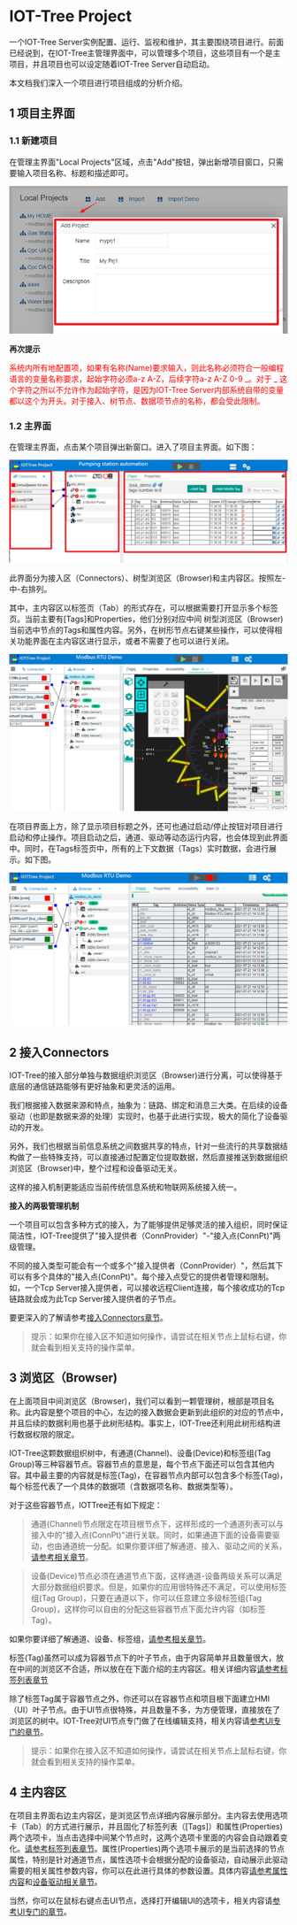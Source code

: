 IOT-Tree Project
==

一个IOT-Tree Server实例配置、运行、监视和维护，其主要围绕项目进行。前面已经说到，在IOT-Tree主管理界面中，可以管理多个项目，这些项目有一个是主项目，并且项目也可以设定随着IOT-Tree Server自动启动。

本文档我们深入一个项目进行项目组成的分析介绍。

## 1 项目主界面

### 1.1 新建项目

在管理主界面"Local Projects"区域，点击"Add"按钮，弹出新增项目窗口，只需要输入项目名称、标题和描述即可。

<img src="../img/main/m006.png" />

**再次提示**

<font color=red>
系统内所有地配置项，如果有名称(Name)要求输入，则此名称必须符合一般编程语言的变量名称要求，起始字符必须a-z A-Z，后续字符a-z A-Z 0-9 _。对于 _ 这个字符之所以不允许作为起始字符，是因为IOT-Tree Server内部系统自带的变量都以这个为开头。对于接入、树节点、数据项节点的名称，都会受此限制。
</font>

### 1.2 主界面

在管理主界面，点击某个项目弹出新窗口。进入了项目主界面。如下图：

<img src="../img/m01.png" />

此界面分为接入区（Connectors）、树型浏览区（Browser)和主内容区。按照左-中-右排列。

其中，主内容区以标签页（Tab）的形式存在，可以根据需要打开显示多个标签页。当前主要有\[Tags]和Properties，他们分别对应中间
树型浏览区（Browser)当前选中节点的Tags和属性内容。另外，在树形节点右键某些操作，可以使得相关功能界面在主内容区进行显示，或者不需要了也可以进行关闭。

<img src="../img/g_prj1.png">

在项目界面上方，除了显示项目标题之外，还可也通过启动/停止按钮对项目进行启动和停止操作。项目启动之后，通道、驱动等动态运行内容，也会体现到此界面中。同时，在Tags标签页中，所有的上下文数据（Tags）实时数据，会进行展示。如下图。

<img src="../img/g_prj2.png">

## 2 接入Connectors

IOT-Tree的接入部分单独与数据组织浏览区（Browser)进行分离，可以使得基于底层的通信链路能够有更好抽象和更灵活的运用。

我们根据接入数据来源和特点，抽象为：链路、绑定和消息三大类。在后续的设备驱动（也即是数据来源的处理）实现时，也基于此进行实现，极大的简化了设备驱动的开发。

另外，我们也根据当前信息系统之间数据共享的特点，针对一些流行的共享数据结构做了一些特殊支持，可以直接通过配置定位提取数据，然后直接推送到数据组织浏览区（Browser)中，整个过程和设备驱动无关。

这样的接入机制更能适应当前传统信息系统和物联网系统接入统一。

**接入的两极管理机制**

一个项目可以包含多种方式的接入，为了能够提供足够灵活的接入组织，同时保证简洁性，IOT-Tree提供了"接入提供者（ConnProvider）"-"接入点(ConnPt)"两级管理。

不同的接入类型可能会有一个或多个"接入提供者（ConnProvider）"，然后其下可以有多个具体的"接入点(ConnPt)"。每个接入点受它的提供者管理和限制。如，一个Tcp Server接入提供者，可以接收远程Client连接，每个接收成功的Tcp链路就会成为此Tcp Server接入提供者的子节点。

要更深入的了解请参考[接入Connectors章节][conn]。

>提示：如果你在接入区不知道如何操作，请尝试在相关节点上鼠标右键，你就会看到相关支持的操作菜单。

[conn]:../conn/index.md

## 3 浏览区（Browser)

在上面项目中间浏览区（Browser)，我们可以看到一颗管理树，根部是项目名称。此内容是整个项目的中心，左边的接入数据会更新到此组织的对应的节点中，并且后续的数据利用也基于此树形结构。事实上，IOT-Tree还利用此树形结构进行数据权限的限定。

IOT-Tree这颗数据组织树中，有通道(Channel)、设备(Device)和标签组(Tag Group)等三种容器节点。容器节点的意思是，每个节点下面还可以包含其他内容。其中最主要的内容就是标签(Tag)，在容器节点内部可以包含多个标签(Tag)，每个标签代表了一个具体的数据项（含数据项名称、数据类型等）。

对于这些容器节点，IOTTree还有如下规定：

>通道(Channel)节点限定在项目根节点下，这样形成的一个通道列表可以与接入中的"接入点(ConnPt)"进行关联。同时，如果通道下面的设备需要驱动，也由通道统一分配。如果你要详细了解通道、接入、驱动之间的关系，[请参考相关章节][ch_conn_drv]。

>设备(Device)节点必须在通道节点下面，这样通道-设备两级关系可以满足大部分数据组织要求。但是，如果你的应用很特殊还不满足，可以使用标签组(Tag Group)，只要在通道以下，你可以任意建立多级标签组(Tag Group)，这样你可以自由的分配这些容器节点下面允许内容（如标签Tag）。

如果你要详细了解通道、设备、标签组，[请参考相关章节][ch_dev_tagg]。

标签(Tag)虽然可以成为容器节点下的叶子节点，由于内容简单并且数量很大，放在中间的浏览区不合适，所以放在在下面介绍的主内容区。相关详细内容[请参考标签列表章节][tags]

除了标签Tag属于容器节点之外，你还可以在容器节点和项目根下面建立HMI（UI）叶子节点。由于UI节点很特殊，并且数量不多，为方便管理，直接放在了浏览区的树中。IOT-Tree对UI节点专门做了在线编辑支持，相关内容请[参考UI专门的章节][hmi]。

>提示：如果你在接入区不知道如何操作，请尝试在相关节点上鼠标右键，你就会看到相关支持的操作菜单。

[hmi]:../hmi/index.md
[tags]:./tags.md
[ch_conn_drv]:./ch_conn_drv.md
[ch_dev_tagg]:./ch_dev_tagg.md

## 4 主内容区

在项目主界面右边主内容区，是浏览区节点详细内容展示部分。主内容去使用选项卡（Tab）的方式进行展示，并且固化了标签列表（\[Tags\]）和属性(Properties)两个选项卡，当点击选择中间某个节点时，这两个选项卡里面的内容会自动跟着变化。[请参考标签列表章节][tags]。属性(Properties)两个选项卡展示的是当前选择的节点属性，特别是针对通道节点，属性选项卡会根据分配的设备驱动，自动展示此驱动需要的相关属性参数内容，你可以在此进行具体的参数设置。具体内容[请参考属性内容][props]和[设备驱动相关章节][dev_drv]。

当然，你可以在鼠标右键点击UI节点，选择打开编辑UI的选项卡，相关内容请[参考UI专门的章节][hmi]。

[props]:./properties.md
[dev_drv]:../device/index.md
